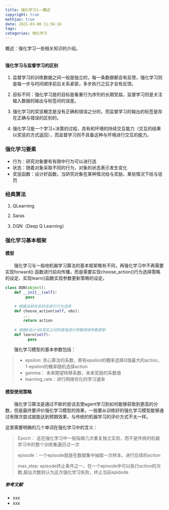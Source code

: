 ```yaml
---
title: 强化学习1——概述
copyright: true
mathjax: true
date: 2021-03-08 11:56:16
tags:
categories: 强化学习
---
```


概述：强化学习一些相关知识的介绍。

![]()

<!--more-->

#### 强化学习与监督学习的区别

1. 监督学习的训练数据之间一般是独立的，每一条数据都会有反馈，强化学习则是每一步与时间顺序前后关系紧密，多步执行之后才会有反馈。

2. 目标不同：强化学习是的目标是看重行为序列的长期受益，监督学习则是关注输入数据的输出与标签间的误差。

3. 强化学习的奖惩概念是没有正确和错误之分的，而监督学习的输出的标签是存在正确与错误的区别的。

4. 强化学习是一个学习+决策的过程，具有和环境的持续交互能力（交互的结果以奖惩的方式返回），而监督学习则不具备这种与环境进行交互的能力。

   

### 强化学习要素

- 行为：研究对象要有有限中行为可以进行选
- 状态：随着对象采取不同的行为，对象的状态表示发生变化
- 奖惩函数：设计好函数，当研究对象在某种情况给与奖励，某些情况下给与惩罚



### 经典算法

1. QLearning

   

2. Saras

   

3. DQN（Deep Q Learning）





### 强化学习基本框架

#### 模型

&emsp;&emsp;强化学习与一般地机器学习算法的基本框架略有不同，再强化学习中不再需要实现forward() 函数进行前向传播，而是需要实现choose_action()行为选择策略的设定、实现learn()函数实现参数更新策略的设定。

~~~python
class DQN(object):
    def __init__(self):  
         pass   
      
    # 根据当前状态状态进行行为选择
    def choose_action(self, obs):
      	...
        return action  
  
    # 根据Q估计与Q现实之间的差值进行参数网络参数更新                                        
    def learn(self):    
	      pass
~~~

&emsp;&emsp;强化学习模型的基本参数包括：

> - epsilon:  贪心算法的系数，即有epsilon的概率选择Q值最大的action，1-epsilon的概率随机选择action
> - gamma： 未来期望转移系数，未来奖励的系数值
> - learning_rate：进行网络优化的学习速率

#### 模型使用策略

&emsp;&emsp;强化学习算法是通过不断的尝试去使agent学习到如何能够获取到更高的分数，但是最终要评价强化学习模型的效果，一般要从训练好的强化学习模型能够通过有限次尝试就能达到预期效果，与传统的机器学习的评价方式不太一样。

这里需要明确的几个单词在强化学习中的含义：

> Epoch： 这在强化学习中一般指做几次重复独立实验，而不是传统的机器学习中的整个训练集遍历过一次
>
> episode：一个episode就是在数据集中抽取一次样本，进行后续的action
>
> max_step: episode终止条件之一，在一个episode中可以执行action的次数,超出次数则认为这次强化学习失败，终止当前epidode

 



##### 参考文献

- xxx
- xxx


